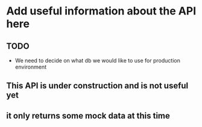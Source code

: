# Add useful information about the API here

## TODO
*  We need to decide on what db we would like to use for production environment


## This API is under construction and is not useful yet

## it only returns some mock data at this time
